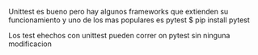 Unittest es bueno pero hay algunos frameworks que 
extienden su funcionamiento y uno de los mas populares 
es pytest
$ pip install pytest

Los test ehechos con unittest pueden correr on pytest
sin ninguna modificacion
